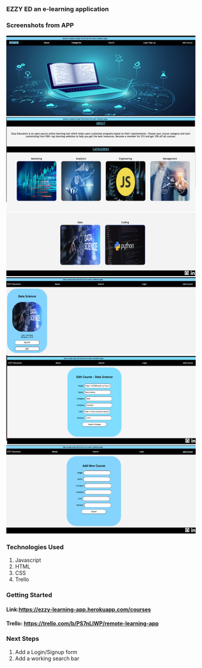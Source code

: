 ### EZZY ED an e-learning application

### Screenshots from APP

![Alt text](./public/images/homePage.jpeg "Home Page")
![Alt text](./public/images/homePage1.jpeg "Home-About Page")
![Alt text](./public/images/homePage3.jpeg "Home-Footer Page")
![Alt text](./public/images/showPage.jpeg "Show/Delete Page")
![Alt text](./public/images/editPage.jpeg "Edit Page")
![Alt text](./public/images/newPage.jpeg "New Page")




### Technologies Used
1. Javascript
2. HTML
3. CSS
4. Trello

### Getting Started
#### Link:https://ezzy-learning-app.herokuapp.com/courses
#### Trello: https://trello.com/b/PS7nLIWP/remote-learning-app

### Next Steps
1. Add a Login/Signup form 
2. Add a working search bar

#### 